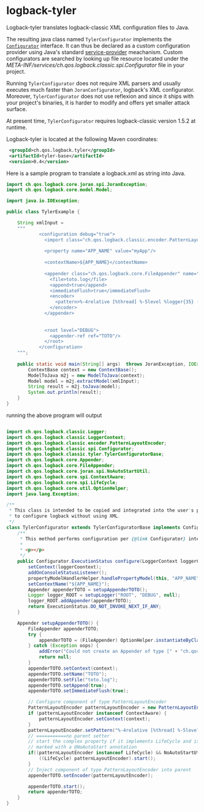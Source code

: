 # logback-tyler

Logback-tyler translates logback-classic XML configuration files to Java.

The resulting java class named `TylerConfigurator` implements the [`Configurator`](https://logback.qos.ch/xref/ch/qos/logback/classic/spi/Configurator.html) 
interface. It can thus be declared as a custom configuration provider using Java's standard [service-provider](https://docs.oracle.com/javase/6/docs/api/java/util/ServiceLoader.html)
meachanism. Custom configurators are searched by looking up file resource located under the _META-INF/services/ch.qos.logback.classic.spi.Configurator_ file in your project.

Running `TylerConfigurator` does not require XML parsers and  usually executes much faster than `JoranConfigurator`, logback's XML configurator. Moreover, 
`TylerConfigurator` does not use reflexion and since it ships with your project's binaries, it is harder to modify and offers yet smaller attack surface.

At present time, `TylerConfigurator` requires logback-classic version 1.5.2 at runtime. 

Logback-tyler is located at the following Maven coordinates:
```xml
 <groupId>ch.qos.logback.tyler</groupId>
 <artifactId>tyler-base</artifactId>
 <version>0.4</version>
```

Here is a sample program to translate a logback.xml as string into Java.
  
```java
import ch.qos.logback.core.joran.spi.JoranException;
import ch.qos.logback.core.model.Model;

import java.io.IOException;

public class TylerExample {

    String xmlInput =
    """
            <configuration debug="true">
              <import class="ch.qos.logback.classic.encoder.PatternLayoutEncoder"/>
              
              <property name="APP_NAME" value="myApp"/>
             
              <contextName>${APP_NAME}</contextName>
             
              <appender class="ch.qos.logback.core.FileAppender" name="TOTO">
                <file>toto.log</file>
                <append>true</append>
                <immediateFlush>true</immediateFlush>
                <encoder>
                  <pattern>%-4relative [%thread] %-5level %logger{35} -%kvp- %msg%n</pattern>
                </encoder>   
              </appender>         
             
             
              <root level="DEBUG">
                <appender-ref ref="TOTO"/>
              </root>             
            </configuration>                 
    """;
    
    public static void main(String[] args)  throws JoranException, IOException {
        ContextBase context = new ContextBase();
        ModelToJava m2j = new ModelToJava(context);
        Model model = m2j.extractModel(xmlInput);
        String result = m2j.toJava(model);
        System.out.println(result);
    }
}
```

running the above program will output

```java

import ch.qos.logback.classic.Logger;
import ch.qos.logback.classic.LoggerContext;
import ch.qos.logback.classic.encoder.PatternLayoutEncoder;
import ch.qos.logback.classic.spi.Configurator;
import ch.qos.logback.classic.tyler.TylerConfiguratorBase;
import ch.qos.logback.core.Appender;
import ch.qos.logback.core.FileAppender;
import ch.qos.logback.core.joran.spi.NoAutoStartUtil;
import ch.qos.logback.core.spi.ContextAware;
import ch.qos.logback.core.spi.LifeCycle;
import ch.qos.logback.core.util.OptionHelper;
import java.lang.Exception;

/**
 * This class is intended to be copied and integrated into the user's project in order
 * to configure logback without using XML. 
 */
class TylerConfigurator extends TylerConfiguratorBase implements Configurator {
    /**
     * This method performs configuration per {@link Configurator} interface.
     *
     * <p></p>
     */
    public Configurator.ExecutionStatus configure(LoggerContext loggerCoontext) {
        setContext(loggerCoontext);
        addOnConsoleStatusListener();
        propertyModelHandlerHelper.handlePropertyModel(this, "APP_NAME", "myApp", "", "", "");
        setContextName("${APP_NAME}");
        Appender appenderTOTO = setupAppenderTOTO();
        Logger logger_ROOT = setupLogger("ROOT", "DEBUG", null);
        logger_ROOT.addAppender(appenderTOTO);
        return ExecutionStatus.DO_NOT_INVOKE_NEXT_IF_ANY;
    }

    Appender setupAppenderTOTO() {
        FileAppender appenderTOTO;
        try {
            appenderTOTO = (FileAppender) OptionHelper.instantiateByClassName("ch.qos.logback.core.FileAppender", Appender.class, context);
        } catch (Exception oops) {
            addError("Could not create an Appender of type [" + "ch.qos.logback.core.FileAppender" + "].", oops);
            return null;
        }
        appenderTOTO.setContext(context);
        appenderTOTO.setName("TOTO");
        appenderTOTO.setFile("toto.log");
        appenderTOTO.setAppend(true);
        appenderTOTO.setImmediateFlush(true);

        // Configure component of type PatternLayoutEncoder
        PatternLayoutEncoder patternLayoutEncoder = new PatternLayoutEncoder();
        if (patternLayoutEncoder instanceof ContextAware) {
            patternLayoutEncoder.setContext(context);
        }
        patternLayoutEncoder.setPattern("%-4relative [%thread] %-5level %logger{35} -%kvp- %msg%n");
        // ===========no parent setter
        // start the complex property if it implements LifeCycle and is not
        // marked with a @NoAutoStart annotation
        if((patternLayoutEncoder instanceof LifeCycle) && NoAutoStartUtil.notMarkedWithNoAutoStart(patternLayoutEncoder)) {
            ((LifeCycle) patternLayoutEncoder).start();
        }
        // Inject component of type PatternLayoutEncoder into parent
        appenderTOTO.setEncoder(patternLayoutEncoder);

        appenderTOTO.start();
        return appenderTOTO;
    }
}
```


